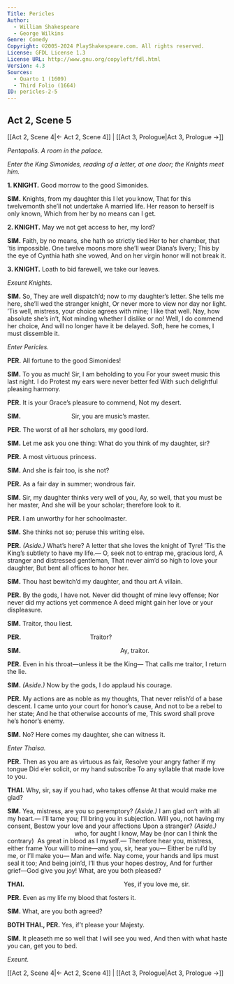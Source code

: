 ```yaml
---
Title: Pericles
Author: 
  - William Shakespeare
  - George Wilkins
Genre: Comedy
Copyright: ©2005-2024 PlayShakespeare.com. All rights reserved.
License: GFDL License 1.3
License URL: http://www.gnu.org/copyleft/fdl.html
Version: 4.3
Sources:
  - Quarto 1 (1609)
  - Third Folio (1664)
ID: pericles-2-5
---
```


## Act 2, Scene 5
[[Act 2, Scene 4|← Act 2, Scene 4]] | [[Act 3, Prologue|Act 3, Prologue →]]

*Pentapolis. A room in the palace.*

*Enter the King Simonides, reading of a letter, at one door; the Knights meet him.*

**1. KNIGHT.**
Good morrow to the good Simonides.

**SIM.**
Knights, from my daughter this I let you know,
That for this twelvemonth she’ll not undertake
A married life.
Her reason to herself is only known,
Which from her by no means can I get.

**2. KNIGHT.**
May we not get access to her, my lord?

**SIM.**
Faith, by no means, she hath so strictly tied
Her to her chamber, that ’tis impossible.
One twelve moons more she’ll wear Diana’s livery;
This by the eye of Cynthia hath she vowed,
And on her virgin honor will not break it.

**3. KNIGHT.**
Loath to bid farewell, we take our leaves.

*Exeunt Knights.*

**SIM.**
So,
They are well dispatch’d; now to my daughter’s letter.
She tells me here, she’ll wed the stranger knight,
Or never more to view nor day nor light.
’Tis well, mistress, your choice agrees with mine;
I like that well. Nay, how absolute she’s in’t,
Not minding whether I dislike or no!
Well, I do commend her choice,
And will no longer have it be delayed.
Soft, here he comes, I must dissemble it.

*Enter Pericles.*

**PER.**
All fortune to the good Simonides!

**SIM.**
To you as much! Sir, I am beholding to you
For your sweet music this last night. I do
Protest my ears were never better fed
With such delightful pleasing harmony.

**PER.**
It is your Grace’s pleasure to commend,
Not my desert.

**SIM.**
        Sir, you are music’s master.

**PER.**
The worst of all her scholars, my good lord.

**SIM.**
Let me ask you one thing:
What do you think of my daughter, sir?

**PER.**
A most virtuous princess.

**SIM.**
And she is fair too, is she not?

**PER.**
As a fair day in summer; wondrous fair.

**SIM.**
Sir, my daughter thinks very well of you,
Ay, so well, that you must be her master,
And she will be your scholar; therefore look to it.

**PER.**
I am unworthy for her schoolmaster.

**SIM.**
She thinks not so; peruse this writing else.

**PER.**
*(Aside.)*
What’s here?
A letter that she loves the knight of Tyre!
’Tis the King’s subtlety to have my life.⁠—
O, seek not to entrap me, gracious lord,
A stranger and distressed gentleman,
That never aim’d so high to love your daughter,
But bent all offices to honor her.

**SIM.**
Thou hast bewitch’d my daughter, and thou art
A villain.

**PER.**
By the gods, I have not.
Never did thought of mine levy offense;
Nor never did my actions yet commence
A deed might gain her love or your displeasure.

**SIM.**
Traitor, thou liest.

**PER.**
           Traitor?

**SIM.**
                Ay, traitor.

**PER.**
Even in his throat—unless it be the King⁠—
That calls me traitor, I return the lie.

**SIM.**
*(Aside.)*
Now by the gods, I do applaud his courage.

**PER.**
My actions are as noble as my thoughts,
That never relish’d of a base descent.
I came unto your court for honor’s cause,
And not to be a rebel to her state;
And he that otherwise accounts of me,
This sword shall prove he’s honor’s enemy.

**SIM.**
No?
Here comes my daughter, she can witness it.

*Enter Thaisa.*

**PER.**
Then as you are as virtuous as fair,
Resolve your angry father if my tongue
Did e’er solicit, or my hand subscribe
To any syllable that made love to you.

**THAI.**
Why, sir, say if you had, who takes offense
At that would make me glad?

**SIM.**
Yea, mistress, are you so peremptory?
*(Aside.)*
I am glad on’t with all my heart.⁠—
I’ll tame you; I’ll bring you in subjection.
Will you, not having my consent,
Bestow your love and your affections
Upon a stranger?
*(Aside.)*
           who, for aught I know,
May be (nor can I think the contrary) 
As great in blood as I myself.⁠—
Therefore hear you, mistress, either frame
Your will to mine—and you, sir, hear you⁠—
Either be rul’d by me, or I’ll make you⁠—
Man and wife.
Nay come, your hands and lips must seal it too;
And being join’d, I’ll thus your hopes destroy,
And for further grief—God give you joy!
What, are you both pleased?

**THAI.**
                Yes, if you love me, sir.

**PER.**
Even as my life my blood that fosters it.

**SIM.**
What, are you both agreed?

**BOTH THAI., PER.**
Yes, if’t please your Majesty.

**SIM.**
It pleaseth me so well that I will see you wed,
And then with what haste you can, get you to bed.

*Exeunt.*

[[Act 2, Scene 4|← Act 2, Scene 4]] | [[Act 3, Prologue|Act 3, Prologue →]]